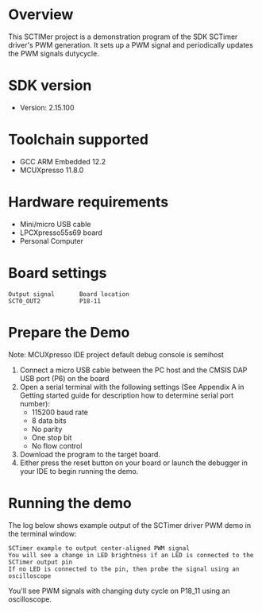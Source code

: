 Overview
========
This SCTIMer project is a demonstration program of the SDK SCTimer driver's PWM generation. It sets up a PWM signal
and periodically updates the PWM signals dutycycle.

SDK version
===========
- Version: 2.15.100

Toolchain supported
===================
- GCC ARM Embedded  12.2
- MCUXpresso  11.8.0

Hardware requirements
=====================
- Mini/micro USB cable
- LPCXpresso55s69 board
- Personal Computer

# Board settings

```
Output signal		Board location
SCT0_OUT2    		P18-11
```

# Prepare the Demo
Note: MCUXpresso IDE project default debug console is semihost
1.  Connect a micro USB cable between the PC host and the CMSIS DAP USB port (P6) on the board
2.  Open a serial terminal with the following settings (See Appendix A in Getting started guide for description how to determine serial port number):
    - 115200 baud rate
    - 8 data bits
    - No parity
    - One stop bit
    - No flow control
3.  Download the program to the target board.
4.  Either press the reset button on your board or launch the debugger in your IDE to begin running the demo.

Running the demo
================
The log below shows example output of the SCTimer driver PWM demo in the terminal window:
~~~~~~~~~~~~~~~~~~~~~~~~~~~~~~~~~~~
SCTimer example to output center-aligned PWM signal
You will see a change in LED brightness if an LED is connected to the SCTimer output pin
If no LED is connected to the pin, then probe the signal using an oscilloscope
~~~~~~~~~~~~~~~~~~~~~~~~~~~~~~~~~~~

You'll see  PWM signals with changing duty cycle on P18_11 using an oscilloscope. 
